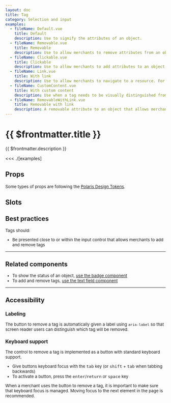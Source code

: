 ```yaml
---
layout: doc
title: Tag
category: Selection and input
examples:
  - fileName: Default.vue
    title: Default
    description: Use to signify the attributes of an object.
  - fileName: Removable.vue
    title: Removable
    description: Use to allow merchants to remove attributes from an object.
  - fileName: Clickable.vue
    title: Clickable
    description: Use to allow merchants to add attributes to an object.
  - fileName: Link.vue
    title: With link
    description: Use to allow merchants to navigate to a resource. For example a customer segment or a smart collection
  - fileName: CustomContent.vue
    title: With custom content
    description: Use when a tag needs to be visually distinguished from others, like when it's added automatically.
  - fileName: RemovableWithLink.vue
    title: Removable with link
    description: A removable attribute to an object that allows merchants to navigate to a resource.
---
```


# {{ $frontmatter.title }}

<Lede>

{{ $frontmatter.description }}

</Lede>

<Examples>

<<< ./[examples]

</Examples>

## Props

<div style="font-size: 0.8125rem">

Some types of props are following the [Polaris Design Tokens](https://polaris.shopify.com/tokens).

</div>

<PropsTable />

## Slots

<SlotsTable />

<div style="font-size: 0.8125rem">

## Best practices

Tags should:

- Be presented close to or within the input control that allows merchants to add and remove tags

---

## Related components

- To show the status of an object, [use the badge component](/components/Badge)
- To add and remove tags, [use the text field component](/components/TextField)

---

## Accessibility

### Labeling

The button to remove a tag is automatically given a label using `aria-label` so that screen reader users can distinguish which tag will be removed.

### Keyboard support

The control to remove a tag is implemented as a button with standard keyboard support.

- Give buttons keyboard focus with the <kbd>tab</kbd> key (or <kbd>shift</kbd> + <kbd>tab</kbd> when tabbing backwards)
- To activate a button, press the <kbd>enter</kbd>/<kbd>return</kbd> or <kbd>space</kbd> key

When a merchant uses the button to remove a tag, it is important to make sure that keyboard focus is managed. Moving focus to the next element in the page is recommended.

</div>
